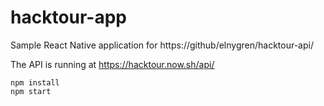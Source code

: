 # hacktour-app

Sample React Native application for https://github/elnygren/hacktour-api/

The API is running at https://hacktour.now.sh/api/

```
npm install
npm start
```
